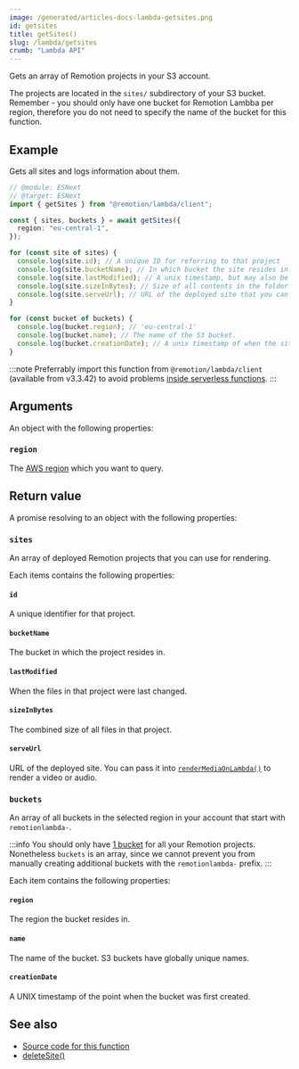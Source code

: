 ```yaml
---
image: /generated/articles-docs-lambda-getsites.png
id: getsites
title: getSites()
slug: /lambda/getsites
crumb: "Lambda API"
---
```


Gets an array of Remotion projects in your S3 account.

The projects are located in the `sites/` subdirectory of your S3 bucket. Remember - you should only have one bucket for Remotion Lambba per region, therefore you do not need to specify the name of the bucket for this function.

## Example

Gets all sites and logs information about them.

```ts twoslash
// @module: ESNext
// @target: ESNext
import { getSites } from "@remotion/lambda/client";

const { sites, buckets } = await getSites({
  region: "eu-central-1",
});

for (const site of sites) {
  console.log(site.id); // A unique ID for referring to that project
  console.log(site.bucketName); // In which bucket the site resides in.
  console.log(site.lastModified); // A unix timestamp, but may also be null
  console.log(site.sizeInBytes); // Size of all contents in the folder
  console.log(site.serveUrl); // URL of the deployed site that you can pass to `renderMediaOnLambda()`
}

for (const bucket of buckets) {
  console.log(bucket.region); // 'eu-central-1'
  console.log(bucket.name); // The name of the S3 bucket.
  console.log(bucket.creationDate); // A unix timestamp of when the site was created.
}
```

:::note
Preferrably import this function from `@remotion/lambda/client` (available from v3.3.42) to avoid problems [inside serverless functions](/docs/lambda/light-client).
:::

## Arguments

An object with the following properties:

### `region`

The [AWS region](/docs/lambda/region-selection) which you want to query.

## Return value

A promise resolving to an object with the following properties:

### `sites`

An array of deployed Remotion projects that you can use for rendering.

Each items contains the following properties:

#### `id`

A unique identifier for that project.

#### `bucketName`

The bucket in which the project resides in.

#### `lastModified`

When the files in that project were last changed.

#### `sizeInBytes`

The combined size of all files in that project.

#### `serveUrl`

URL of the deployed site. You can pass it into [`renderMediaOnLambda()`](/docs/lambda/rendermediaonlambda) to render a video or audio.

### `buckets`

An array of all buckets in the selected region in your account that start with `remotionlambda-`.

:::info
You should only have [1 bucket](/docs/lambda/multiple-buckets) for all your Remotion projects. Nonetheless `buckets` is an array, since we cannot prevent you from manually creating additional buckets with the `remotionlambda-` prefix.
:::

Each item contains the following properties:

#### `region`

The region the bucket resides in.

#### `name`

The name of the bucket. S3 buckets have globally unique names.

#### `creationDate`

A UNIX timestamp of the point when the bucket was first created.

## See also

- [Source code for this function](https://github.com/remotion-dev/remotion/blob/main/packages/lambda/src/api/get-sites.ts)
- [deleteSite()](/docs/lambda/deletesite)
